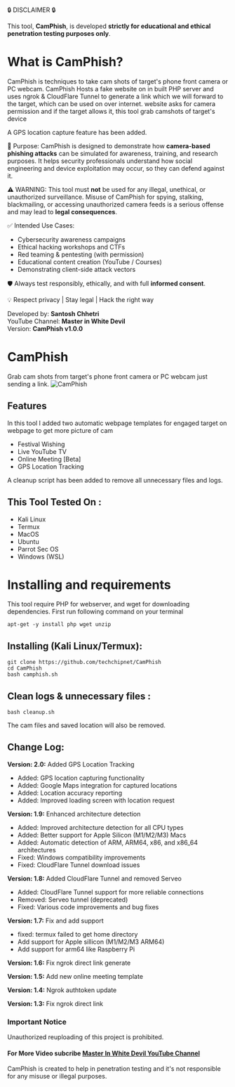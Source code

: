 🔒 DISCLAIMER 🔒

This tool, **CamPhish**, is developed **strictly for educational and ethical penetration testing purposes only**.

# What is CamPhish?
<p>CamPhish is techniques to take cam shots of target's phone front camera or PC webcam. CamPhish Hosts a fake website on in built PHP server and uses ngrok & CloudFlare Tunnel to generate a link which we will forward to the target, which can be used on over internet. website asks for camera permission and if the target allows it, this tool grab camshots of target's device

A GPS location capture feature has been added.</p>

📌 Purpose:
CamPhish is designed to demonstrate how **camera-based phishing attacks** can be simulated for awareness, training, and research purposes. It helps security professionals understand how social engineering and device exploitation may occur, so they can defend against it.

⚠️ WARNING:
This tool must **not** be used for any illegal, unethical, or unauthorized surveillance. Misuse of CamPhish for spying, stalking, blackmailing, or accessing unauthorized camera feeds is a serious offense and may lead to **legal consequences**.

✅ Intended Use Cases:
- Cybersecurity awareness campaigns  
- Ethical hacking workshops and CTFs  
- Red teaming & pentesting (with permission)  
- Educational content creation (YouTube / Courses)  
- Demonstrating client-side attack vectors

🛡️ Always test responsibly, ethically, and with full **informed consent**.

💡 Respect privacy | Stay legal | Hack the right way

Developed by: **Santosh Chhetri**  
YouTube Channel: **Master in White Devil**  
Version: **CamPhish v1.0.0**








# CamPhish
Grab cam shots from target's phone front camera or PC webcam just sending a link.
![CamPhish](https://techchip.net/wp-content/uploads/2020/04/camphish.jpg)

## Features
<p>In this tool I added two automatic webpage templates for engaged target on webpage to get more picture of cam</p>
<ul>
  <li>Festival Wishing</li>
  <li>Live YouTube TV</li>
  <li>Online Meeting [Beta]</li>
  <li>GPS Location Tracking</li>
</ul>
<p>A cleanup script has been added to remove all unnecessary files and logs.</p>

## This Tool Tested On :
<ul>
  <li>Kali Linux</li>
  <li>Termux</li>
  <li>MacOS</li>
  <li>Ubuntu</li>
  <li>Parrot Sec OS</li>
  <li>Windows (WSL)</li>
</ul>

# Installing and requirements
<p>This tool require PHP for webserver, and wget for downloading dependencies. First run following command on your terminal</p>

```
apt-get -y install php wget unzip
```

## Installing (Kali Linux/Termux):

```
git clone https://github.com/techchipnet/CamPhish
cd CamPhish
bash camphish.sh
```

## Clean logs & unnecessary files :

```
bash cleanup.sh
```
<p>The cam files and saved location will also be removed.</p>

## Change Log:

<p><b>Version: 2.0:</b> Added GPS Location Tracking</p>
<ul>
  <li>Added: GPS location capturing functionality</li>
  <li>Added: Google Maps integration for captured locations</li>
  <li>Added: Location accuracy reporting</li>
  <li>Added: Improved loading screen with location request</li>
</ul>

<p><b>Version: 1.9:</b> Enhanced architecture detection</p>
<ul>
  <li>Added: Improved architecture detection for all CPU types</li>
  <li>Added: Better support for Apple Silicon (M1/M2/M3) Macs</li>
  <li>Added: Automatic detection of ARM, ARM64, x86, and x86_64 architectures</li>
  <li>Fixed: Windows compatibility improvements</li>
  <li>Fixed: CloudFlare Tunnel download issues</li>
</ul>

<p><b>Version: 1.8:</b> Added CloudFlare Tunnel and removed Serveo</p>
<ul>
  <li>Added: CloudFlare Tunnel support for more reliable connections</li>
  <li>Removed: Serveo tunnel (deprecated)</li>
  <li>Fixed: Various code improvements and bug fixes</li>
</ul>

<p><b>Version: 1.7:</b> Fix and add support</p>
<ul>
  <li>fixed: termux failed to get home directory</li>
  <li>Add support for Apple sillicon (M1/M2/M3 ARM64)</li>
  <li>Add support for arm64 like Raspberry Pi</li>
</ul>
<p><b>Version: 1.6:</b> Fix ngrok direct link generate</p>
<p><b>Version: 1.5:</b> Add new online meeting template</p>
<p><b>Version: 1.4:</b> Ngrok authtoken update</p>
<p><b>Version: 1.3:</b> Fix ngrok direct link</p>

### Important Notice
Unauthorized reuploading of this project is prohibited.

#### For More Video subcribe <a href="https://www.youtube.com/@mastersinwhitedevil">Master In White Devil YouTube Channel</a>
<p>CamPhish is created to help in penetration testing and it's not responsible for any misuse or illegal purposes.</p>
